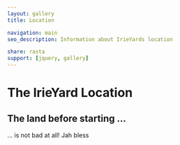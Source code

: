 ```yaml
---
layout: gallery
title: Location

navigation: main
seo_description: Information about IrieYards location

share: rasta
support: [jquery, gallery]
---
```


# The IrieYard Location

## The land before starting ...
... is not bad at all! Jah bless